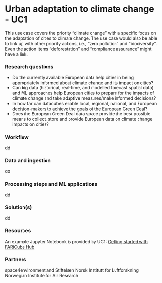 # Urban adaptation to climate change - UC1


This use case covers the priority “climate change” with a specific focus on the adaptation of cities to climate change. The use case would also be able to link up with other priority actions, i.e., “zero pollution” and “biodiversity”. Even the action items “deforestation” and “compliance assurance” might have a link.

### Research questions

* Do the currently available European data help cities in being appropriately informed about climate change and its impact on cities?
* Can big data (historical, real-time, and modelled forecast spatial data) and ML approaches help European cities to prepare for the impacts of climate change and take adaptive measures/make informed decisions?
* In how far can datacubes enable local, regional, national, and European decision-makers to achieve the goals of the European Green Deal?
* Does the European Green Deal data space provide the best possible means to collect, store and provide European data on climate change impacts on cities?

### Workflow 
dd

### Data and ingestion

dd

### Processing steps and ML applications

dd

### Solution(s) 

dd


### Resources 

An example Jupyter Notebook is provided by UC1: [Getting started with FARiCube Hub](https://github.com/FAIRiCUBE/uc1-urban-climate/blob/master/notebooks/demo/demo_processing.ipynb)

### Partners

space4environment and Stiftelsen Norsk Institutt for Luftforskning, Norwegian Institute for Air Research



